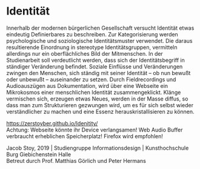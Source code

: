 # Identität

Innerhalb der modernen bürgerlichen Gesellschaft versucht Identität etwas eindeutig Definierbares zu beschreiben. Zur Kategorisierung werden psychologische und soziologische Identitätsmuster verwendet. Die daraus resultierende Einordnung in stereotype Identitätsgruppen, vermitteln allerdings nur ein oberflächliches Bild der Mitmenschen.
In der Studienarbeit soll verdeutlicht werden, dass sich der Identitätsbegriff in ständiger Veränderung befindet. Soziale Einflüsse und Veränderungen zwingen den Menschen, sich ständig mit seiner Identität – ob nun bewußt oder unbewußt – auseinander zu setzen. 
Durch Fieldrecordings und Audioauszügen aus Dokumentation, wird über eine Webseite ein Mikrokosmos einer menschlichen Identität zusammengeklickt. Klänge vermischen sich, erzeugen etwas Neues, werden in der Masse diffus, so dass man zum Strukturieren gezwungen wird, um es für sich selbst wieder verständlicher zu machen und eine Essenz herauskristallisieren zu können.


https://zerstoyber.github.io/Idenitity/ <br>
Achtung: Webseite könnte ihr Device verlangsamen! Web Audio Buffer verbraucht erheblichen Speicherplatz! 
Firefox wird empfohlen!

Jacob Stoy, 2019 | Studiengruppe Informationsdesign | Kunsthochschule Burg Giebichenstein Halle <br>
Betreut durch Prof. Matthias Görlich und Peter Hermans
